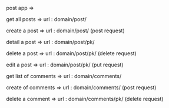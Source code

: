 post app =>

get all posts =>
url : domain/post/

create a post =>
url : domain/post/ (post request)

detail a post => 
url : domain/post/pk/

delete a post =>
url : domain/post/pk/ (delete request)

edit a post => 
url : domain/post/pk/ (put request)

get list of comments => 
url : domain/comments/

create of comments => 
url : domain/comments/ (post request)

delete a comment =>
url : domain/comments/pk/ (delete request)

